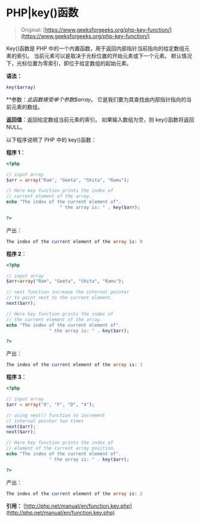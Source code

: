 # PHP|key()函数

> Original: [https://www.geeksforgeeks.org/php-key-function/](https://www.geeksforgeeks.org/php-key-function/)

Key()函数是 PHP 中的一个内置函数，用于返回内部指针当前指向的给定数组元素的索引。 当前元素可以是取决于光标位置的开始元素或下一个元素。 默认情况下，光标位置为零索引，即位于给定数组的起始元素。

**语法：**

```php
key($array)
```

**参数：**此函数接受单个参数*$array*。 它是我们要为其查找由内部指针指向的当前元素的数组。

**返回值**：返回给定数组当前元素的索引。 如果输入数组为空，则 key()函数将返回 NULL。

以下程序说明了 PHP 中的 key()函数：

**程序 1**：

```php
<?php

// input array 
$arr = array("Ram", "Geeta", "Shita", "Ramu");

// Here key function prints the index of 
// current element of the array.
echo "The index of the current element of".
                    " the array is: " . key($arr);

?>
```

产出：

```php
The index of the current element of the array is: 0

```

**程序 2**：

```php
<?php

// input array 
$arr=array("Ram", "Geeta", "Shita", "Ramu");

// next function increase the internal pointer
// to point next to the current element.
next($arr);

// Here key function prints the index of 
// the current element of the array.
echo "The index of the current element of".
                " the array is: " . key($arr);

?>
```

产出：

```php
The index of the current element of the array is: 1

```

**程序 3**：

```php
<?php

// input array 
$arr = array("0", "F", "D", "4");

// using next() function to increment
// internal pointer two times
next($arr);
next($arr);

// Here key function prints the index of
// element of the current array position.
echo "The index of the current element of".
                " the array is: " . key($arr);

?>
```

产出：

```php
The index of the current element of the array is: 2

```

**引用：**
[http://php.net/manual/en/function.key.php](http://php.net/manual/en/function.key.php)